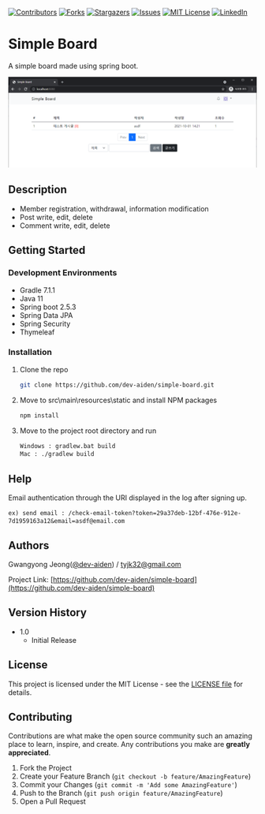 [![Contributors][contributors-shield]][contributors-url]
[![Forks][forks-shield]][forks-url]
[![Stargazers][stars-shield]][stars-url]
[![Issues][issues-shield]][issues-url]
[![MIT License][license-shield]][license-url]
[![LinkedIn][linkedin-shield]][linkedin-url]

# Simple Board

A simple board made using spring boot.

![](screenshot.png)

## Description

* Member registration, withdrawal, information modification
* Post write, edit, delete
* Comment write, edit, delete

## Getting Started

### Development Environments
* Gradle 7.1.1
* Java 11
* Spring boot 2.5.3
* Spring Data JPA
* Spring Security
* Thymeleaf

### Installation
1. Clone the repo
   ```sh
   git clone https://github.com/dev-aiden/simple-board.git
   ```
2. Move to src\main\resources\static and install NPM packages
   ```sh
   npm install
   ```
4. Move to the project root directory and run
   ```sh
   Windows : gradlew.bat build
   Mac : ./gradlew build

## Help

Email authentication through the URI displayed in the log after signing up.

```
ex) send email : /check-email-token?token=29a37deb-12bf-476e-912e-7d1959163a12&email=asdf@email.com
```

## Authors

Gwangyong Jeong([@dev-aiden](https://github.com/dev-aiden)) / tyjk32@gmail.com

Project Link: [https://github.com/dev-aiden/simple-board](https://github.com/dev-aiden/simple-board)


## Version History

* 1.0
    * Initial Release

## License

This project is licensed under the MIT License - see the [LICENSE file](https://github.com/dev-aiden/simple-board/blob/master/LICENSE) for details.

## Contributing

Contributions are what make the open source community such an amazing place to learn, inspire, and create. Any contributions you make are **greatly appreciated**.

1. Fork the Project
2. Create your Feature Branch (`git checkout -b feature/AmazingFeature`)
3. Commit your Changes (`git commit -m 'Add some AmazingFeature'`)
4. Push to the Branch (`git push origin feature/AmazingFeature`)
5. Open a Pull Request

[contributors-shield]: https://img.shields.io/github/contributors/dev-aiden/simple-board?style=for-the-badge
[contributors-url]: https://github.com/dev-aiden/simple-board/graphs/contributors
[forks-shield]: https://img.shields.io/github/forks/dev-aiden/simple-board?style=for-the-badge
[forks-url]: https://github.com/dev-aiden/simple-board/network/members
[stars-shield]: https://img.shields.io/github/stars/dev-aiden/simple-board?style=for-the-badge
[stars-url]: https://github.com/dev-aiden/simple-board/stargazers
[issues-shield]: https://img.shields.io/github/issues/dev-aiden/simple-board?style=for-the-badge
[issues-url]: https://github.com/dev-aiden/simple-board/issues
[license-shield]: https://img.shields.io/github/license/dev-aiden/simple-board?style=for-the-badge
[license-url]: https://github.com/dev-aiden/simple-board/blob/master/LICENSE
[linkedin-shield]: https://img.shields.io/badge/-LinkedIn-black?style=for-the-badge&logo=linkedin&colorB=555
[linkedin-url]: https://www.linkedin.com/in/gwangyong-jeong/
